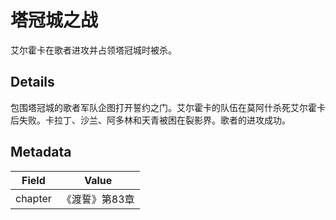 # 塔冠城之战
艾尔霍卡在歌者进攻并占领塔冠城时被杀。

## Details
包围塔冠城的歌者军队企图打开誓约之门。艾尔霍卡的队伍在莫阿什杀死艾尔霍卡后失败。卡拉丁、沙兰、阿多林和天青被困在裂影界。歌者的进攻成功。

## Metadata
| Field | Value |
| ----- | ----- |
| chapter | 《渡誓》第83章 |
